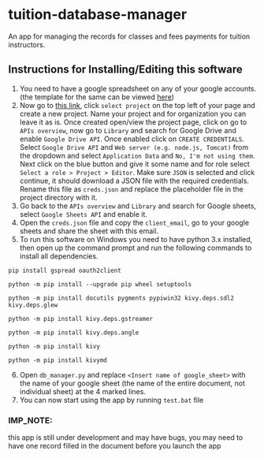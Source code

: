 # tuition-database-manager
An app for managing the records for classes and fees payments for tuition instructors.

## Instructions for Installing/Editing this software
1. You need to have a google spreadsheet on any of your google accounts. (the template for the same can be viewed [here](https://docs.google.com/spreadsheets/d/1JGXJ8gW3xF6omqGWyPJ9cL0pg8pNGbmczyroMP6EKMw/edit?usp=sharing))
2. Now go to [this link](https://console.cloud.google.com/getting-started), click `select project` on the top left of your page and create a new project. Name your project and for organization you can leave it as is. Once created open/view the project page, click on go to `APIs overview`, now go to `Library` and search for Google Drive and enable `Google Drive API`. Once enabled click on `CREATE CREDENTIALS`. Select `Google Drive API` and `Web server (e.g. node.js, Tomcat)` from the dropdown and select `Application Data` and `No, I'm not using them`. Next click on the blue button and give it some name and for role select `Select a role > Project > Editor`. Make sure `JSON` is selected and click continue, it should download a JSON file with the required credentials. Rename this file as `creds.json` and replace the placeholder file in the project directory with it.
3. Go back to the `APIs overview` and `Library` and search for Google sheets, select `Google Sheets API` and enable it.
4. Open the `creds.json` file and copy the `client_email`, go to your google sheets and share the sheet with this email.
5. To run this software on Windows you need to have python 3.x installed, then open up the command prompt and run the following commands to install all dependencies.

`pip install gspread oauth2client`

`python -m pip install --upgrade pip wheel setuptools`

`python -m pip install docutils pygments pypiwin32 kivy.deps.sdl2 kivy.deps.glew`

`python -m pip install kivy.deps.gstreamer`

`python -m pip install kivy.deps.angle`

`python -m pip install kivy`

`python -m pip install kivymd`

6. Open `db_manager.py` and replace `<Insert name of google_sheet>` with the name of your google sheet (the name of the entire document, not individual sheet) at the 4 marked lines.
7. You can now start using the app by running `test.bat` file


### IMP_NOTE: 
this app is still under development and may have bugs, you may need to have one record filled in the document before you launch the app 
